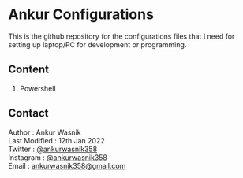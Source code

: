 # Ankur Configurations
This is the github repository for the configurations files that I need for setting up laptop/PC for development or programming.

## Content
1. Powershell


## Contact 
Author : Ankur Wasnik\
Last Modified : 12th Jan 2022\
Twitter : [@ankurwasnik358](twitter.com/ankurwasnik358)\
Instagram : [@ankurwasnik358](instagram.com/ankurwasnik358)\
Email : ankurwasnik358@gmail.com
